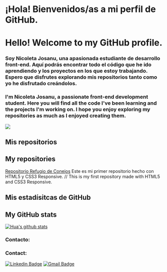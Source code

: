 # ¡Hola! Bienvenidos/as a mi perfil de GitHub.
# Hello! Welcome to my GitHub profile.

### Soy Nicoleta Josanu, una apasionada estudiante de desarrollo front-end. Aquí podrás encontrar todo el código que he ido aprendiendo y los proyectos en los que estoy trabajando. Espero que disfrutes explorando mis repositorios tanto como yo he disfrutado creándolos.
### I'm Nicoleta Josanu, a passionate front-end development student. Here you will find all the code I've been learning and the projects I'm working on. I hope you enjoy exploring my repositories as much as I enjoyed creating them.


![](https://media.licdn.com/dms/image/D4E16AQElHnIMUalJPg/profile-displaybackgroundimage-shrink_350_1400/0/1717936685002?e=1723680000&v=beta&t=LkjT3s81_M1szj9AJq69jkAt_R2yN2M4-764gmiIFME)

## Mis repositorios
## My repositories

[Repositorio Refugio de Conejos](https://github.com/NicoletaJ/RefugioConejosHTMLCSSResponsive.git) Este es mi primer repositorio hecho con HTML5 y CSS3 Responsive. // This is my first repository made with HTML5 and CSS3 Responsive.

## Mis estadísitcas de GitHub
## My GitHub stats


[![Hua's github stats](https://github-readme-stats.vercel.app/api?username=NicoletaJ&show_icons=true&theme=dar)](https://github.com/NicoletaJ/github-readme-stats)


### Contacto:
### Contact:

[![Linkedin Badge](https://img.shields.io/badge/-Nicoleta_Josanu-blue?style=flat-square&logo=Linkedin&logoColor=whitelink=https://www.linkedin.com/in/nicoletajosanu/)](https://www.linkedin.com/in/nicoletajosanu/)
[![Gmail Badge](https://img.shields.io/badge/-nicoletajosanu@gmail.com-c14438?style=flat-square&logo=Gmail&logoColor=white&link=mailto:nicoletajosanu@gmail.com)](mailto:nicoletajosanu@gmail.com)
